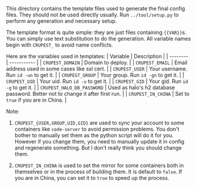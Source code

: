 This directory contains the template files used to generate the final config files. They should not be used directly usually. Run `../tool/setup.py` to perform any generation and necessary setup.

The template format is quite simple: they are just files containing `{{VAR}}`s. You can simply use text substitution to do the generation. All variable names begin with `CRUPEST_` to avoid name conflicts.

Here are the variables used in templates:
| Variable | Description |
| -------- | ----------- |
| `CRUPEST_DOMAIN` | Domain to deploy. |
| `CRUPEST_EMAIL` | Email address used in some cases like ssl cert. |
| `CRUPEST_USER` | Your username. Run `id -un` to get it. |
| `CRUPEST_GROUP` | Your group. Run `id -gn` to get it. |
| `CRUPEST_UID` | Your uid. Run `id -u` to get it. |
| `CRUPEST_GID` | Your gid. Run `id -g` to get it. |
| `CRUPEST_HALO_DB_PASSWORD` | Used as halo's h2 database password. Better not to change it after first run. |
| `CRUPEST_IN_CHINA` | Set to `true` if you are in China. |

Note:

1. `CRUPEST_{USER,GROUP,UID,GID}` are used to sync your account to some containers like `code-server` to avoid permission problems. You don't bother to manually set them as the python script will do it for you. However if you change them, you need to manually update it in config and regenerate something. But I don't really think you should change them.

2. `CRUPEST_IN_CHINA` is used to set the mirror for some containers both in themselves or in the process of building them. It is default to `false`. If you are in China, you can set it to `true` to speed up the process.
